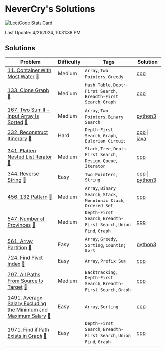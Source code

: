 # NeverCry's Solutions

[![LeetCode Stats Card](https://leetcard.jacoblin.cool/NeverCry)](https://leetcode.com/NeverCry/)

Last Update: 4/21/2024, 10:31:38 PM

## Solutions

| Problem | Difficulty | Tags | Solution |
| ------- | ---------- | ---- | -------- |
| [11. Container With Most Water](./11.%20Container%20With%20Most%20Water) [🔗](https://leetcode.com/problems/container-with-most-water/) | Medium | `Array`, `Two Pointers`, `Greedy` | [cpp](./11.%20Container%20With%20Most%20Water/container-with-most-water.cpp) |
| [133. Clone Graph](./133.%20Clone%20Graph) [🔗](https://leetcode.com/problems/clone-graph/) | Medium | `Hash Table`, `Depth-First Search`, `Breadth-First Search`, `Graph` | [cpp](./133.%20Clone%20Graph/clone-graph.cpp) |
| [167. Two Sum II - Input Array Is Sorted](./167.%20Two%20Sum%20II%20-%20Input%20Array%20Is%20Sorted) [🔗](https://leetcode.com/problems/two-sum-ii-input-array-is-sorted/) | Medium | `Array`, `Two Pointers`, `Binary Search` | [python3](./167.%20Two%20Sum%20II%20-%20Input%20Array%20Is%20Sorted/two-sum-ii-input-array-is-sorted.py3) |
| [332. Reconstruct Itinerary](./332.%20Reconstruct%20Itinerary) [🔗](https://leetcode.com/problems/reconstruct-itinerary/) | Hard | `Depth-First Search`, `Graph`, `Eulerian Circuit` | [cpp](./332.%20Reconstruct%20Itinerary/reconstruct-itinerary.cpp) \| [java](./332.%20Reconstruct%20Itinerary/reconstruct-itinerary.java) |
| [341. Flatten Nested List Iterator](./341.%20Flatten%20Nested%20List%20Iterator) [🔗](https://leetcode.com/problems/flatten-nested-list-iterator/) | Medium | `Stack`, `Tree`, `Depth-First Search`, `Design`, `Queue`, `Iterator` | [cpp](./341.%20Flatten%20Nested%20List%20Iterator/flatten-nested-list-iterator.cpp) |
| [344. Reverse String](./344.%20Reverse%20String) [🔗](https://leetcode.com/problems/reverse-string/) | Easy | `Two Pointers`, `String` | [cpp](./344.%20Reverse%20String/reverse-string.cpp) \| [python3](./344.%20Reverse%20String/reverse-string.py3) |
| [456. 132 Pattern](./456.%20132%20Pattern) [🔗](https://leetcode.com/problems/132-pattern/) | Medium | `Array`, `Binary Search`, `Stack`, `Monotonic Stack`, `Ordered Set` | [cpp](./456.%20132%20Pattern/132-pattern.cpp) |
| [547. Number of Provinces](./547.%20Number%20of%20Provinces) [🔗](https://leetcode.com/problems/number-of-provinces/) | Medium | `Depth-First Search`, `Breadth-First Search`, `Union Find`, `Graph` | [cpp](./547.%20Number%20of%20Provinces/number-of-provinces.cpp) |
| [561. Array Partition](./561.%20Array%20Partition) [🔗](https://leetcode.com/problems/array-partition/) | Easy | `Array`, `Greedy`, `Sorting`, `Counting Sort` | [python3](./561.%20Array%20Partition/array-partition.py3) |
| [724. Find Pivot Index](./724.%20Find%20Pivot%20Index) [🔗](https://leetcode.com/problems/find-pivot-index/) | Easy | `Array`, `Prefix Sum` | [cpp](./724.%20Find%20Pivot%20Index/find-pivot-index.cpp) |
| [797. All Paths From Source to Target](./797.%20All%20Paths%20From%20Source%20to%20Target) [🔗](https://leetcode.com/problems/all-paths-from-source-to-target/) | Medium | `Backtracking`, `Depth-First Search`, `Breadth-First Search`, `Graph` | [cpp](./797.%20All%20Paths%20From%20Source%20to%20Target/all-paths-from-source-to-target.cpp) |
| [1491. Average Salary Excluding the Minimum and Maximum Salary](./1491.%20Average%20Salary%20Excluding%20the%20Minimum%20and%20Maximum%20Salary) [🔗](https://leetcode.com/problems/average-salary-excluding-the-minimum-and-maximum-salary/) | Easy | `Array`, `Sorting` | [cpp](./1491.%20Average%20Salary%20Excluding%20the%20Minimum%20and%20Maximum%20Salary/average-salary-excluding-the-minimum-and-maximum-salary.cpp) |
| [1971. Find if Path Exists in Graph](./1971.%20Find%20if%20Path%20Exists%20in%20Graph) [🔗](https://leetcode.com/problems/find-if-path-exists-in-graph/) | Easy | `Depth-First Search`, `Breadth-First Search`, `Union Find`, `Graph` | [cpp](./1971.%20Find%20if%20Path%20Exists%20in%20Graph/find-if-path-exists-in-graph.cpp) |
